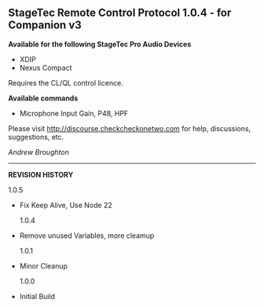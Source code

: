## StageTec Remote Control Protocol 1.0.4 - for Companion v3

**Available for the following StageTec Pro Audio Devices**

- XDIP
- Nexus Compact

Requires the CL/QL control licence.

**Available commands**

- Microphone Input Gain, P48, HPF

Please visit http://discourse.checkcheckonetwo.com for help, discussions, suggestions, etc.

_Andrew Broughton_

---

**REVISION HISTORY**

1.0.5

- Fix Keep Alive, Use Node 22

  1.0.4

- Remove unused Variables, more cleamup

  1.0.1

- Minor Cleanup

  1.0.0

- Initial Build
